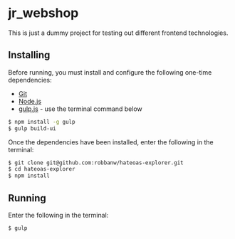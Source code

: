 # jr_webshop
This is just a dummy project for testing out different frontend technologies.

## Installing
Before running, you must install and configure the following one-time dependencies:

* [Git](http://git-scm.com/)
* [Node.js](http://nodejs.org/)
* [gulp.js](http://gulpjs.com/) - use the terminal command below
```bash
$ npm install -g gulp
$ gulp build-ui
```

Once the dependencies have been installed, enter the following in the terminal:
```bash
$ git clone git@github.com:robbanw/hateoas-explorer.git
$ cd hateoas-explorer
$ npm install
```


## Running
Enter the following in the terminal:
```bash
$ gulp
```